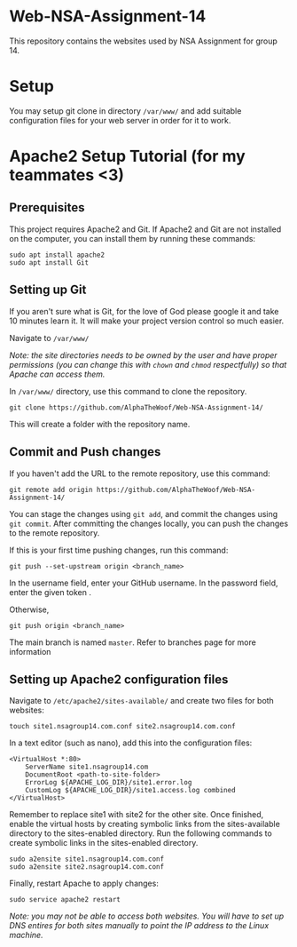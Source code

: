 # Web-NSA-Assignment-14
This repository contains the websites used by NSA Assignment for group 14.

# Setup
You may setup git clone in directory `/var/www/` and add suitable configuration files for your web server in order for it to work. 

# Apache2 Setup Tutorial (for my teammates <3)
## Prerequisites
This project requires Apache2 and Git. If Apache2 and Git are not installed on the computer, you can install them by running these commands:
```
sudo apt install apache2
sudo apt install Git
```

## Setting up Git
If you aren't sure what is Git, for the love of God please google it and take 10 minutes learn it. It will make your project version control so much easier.

Navigate to `/var/www/` 

_Note: the site directories needs to be owned by the user and have proper permissions  (you can change this with `chown` and `chmod` respectfully) so that Apache can access them._

In `/var/www/` directory, use this command to clone the repository.
```
git clone https://github.com/AlphaTheWoof/Web-NSA-Assignment-14/
```
This will create a folder with the repository name. 

## Commit and Push changes
If you haven't add the URL to the remote repository, use this command:
```
git remote add origin https://github.com/AlphaTheWoof/Web-NSA-Assignment-14/
```
You can stage the changes using `git add`, and commit the changes using `git commit`. After committing the changes locally, you can push the changes to the remote repository.

If this is your first time pushing changes, run this command:
```
git push --set-upstream origin <branch_name>
```
In the username field, enter your GitHub username. In the password field, enter the given token .

Otherwise,
```
git push origin <branch_name>
``` 
The main branch is named `master`. Refer to branches page for more information

## Setting up Apache2 configuration files
Navigate to `/etc/apache2/sites-available/` and create two files for both websites:
```
touch site1.nsagroup14.com.conf site2.nsagroup14.com.conf
```
In a text editor (such as nano), add this into the configuration files:
```
<VirtualHost *:80>
    ServerName site1.nsagroup14.com
    DocumentRoot <path-to-site-folder>
    ErrorLog ${APACHE_LOG_DIR}/site1.error.log
    CustomLog ${APACHE_LOG_DIR}/site1.access.log combined
</VirtualHost>
```
Remember to replace site1 with site2 for the other site. Once finished, enable the virtual hosts by creating symbolic links from the sites-available directory to the sites-enabled directory. Run the following commands to create symbolic links in the sites-enabled directory.
```
sudo a2ensite site1.nsagroup14.com.conf
sudo a2ensite site2.nsagroup14.com.conf
```
Finally, restart Apache to apply changes:
```
sudo service apache2 restart
```
_Note: you may not be able to access both websites. You will have to set up DNS entires for both sites manually to point the IP address to the Linux machine._
